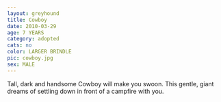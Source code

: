 ```yaml
---
layout: greyhound
title: Cowboy
date: 2010-03-29
age: 7 YEARS
category: adopted
cats: no
color: LARGER BRINDLE
pic: cowboy.jpg
sex: MALE
---
```


Tall, dark and handsome Cowboy will make you swoon.  This gentle, giant dreams of settling down in front of a campfire
with you.
